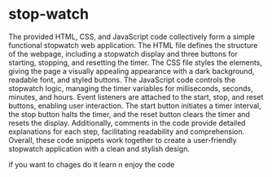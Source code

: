 # stop-watch
The provided HTML, CSS, and JavaScript code  collectively form a simple  functional stopwatch web application.
 The HTML file defines the structure of the webpage, including a stopwatch display and three buttons for starting, stopping, and resetting the timer. 
 The CSS file styles the elements, giving the page a visually appealing appearance with a dark background, readable font, and styled buttons.
  The JavaScript code controls the stopwatch logic, managing the timer variables for milliseconds, seconds, minutes, and hours. Event listeners are attached to the start, stop, and reset buttons, enabling user interaction. 
 The start button initiates a timer interval, the stop button halts the timer, and the reset button clears the timer and resets the display. Additionally, comments in the code provide detailed explanations for each step, facilitating readability and comprehension. 
 Overall, these code snippets work together to create a user-friendly stopwatch application with a clean and stylish design.


 if you want to chages do it learn n enjoy the code
